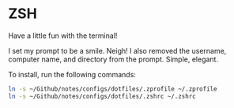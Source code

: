 # ZSH

Have a little fun with the terminal!

I set my prompt to be a smile. Neigh! I also removed the username, computer name, and directory from the prompt. Simple, elegant.

To install, run the following commands:

```zsh
ln -s ~/Github/notes/configs/dotfiles/.zprofile ~/.zprofile
ln -s ~/Github/notes/configs/dotfiles/.zshrc ~/.zshrc
```
